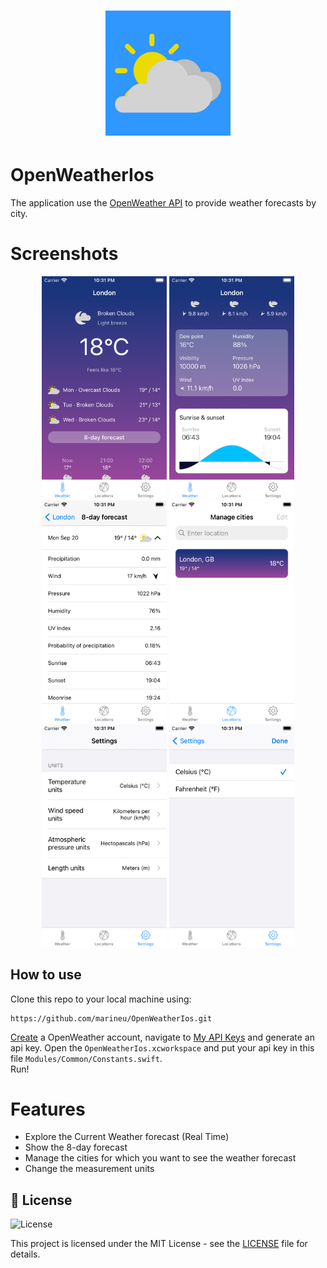 <h1 align="center">
  <a href="https://github.com/marineu/OpenWeatherIos">
    <img src="./readme/1024.png" width="200px" />
  </a>
</h1>

# OpenWeatherIos

The application use the [OpenWeather API](https://openweathermap.org/api) to provide weather forecasts by city.

# Screenshots

<p align="center">
  <img src="./readme/Simulator Screen Shot - iPod touch (7th generation) - 2021-09-20 at 22.31.08.png" width="200" />
  <img src="./readme/Simulator Screen Shot - iPod touch (7th generation) - 2021-09-20 at 22.31.17.png" width="200" />
  <img src="./readme/Simulator Screen Shot - iPod touch (7th generation) - 2021-09-20 at 22.31.29.png" width="200" />
  <img src="./readme/Simulator Screen Shot - iPod touch (7th generation) - 2021-09-20 at 22.31.36.png" width="200" />
  <img src="./readme/Simulator Screen Shot - iPod touch (7th generation) - 2021-09-20 at 22.31.40.png" width="200" />
  <img src="./readme/Simulator Screen Shot - iPod touch (7th generation) - 2021-09-20 at 22.31.45.png" width="200" />
</p>

## How to use

Clone this repo to your local machine using:

```
https://github.com/marineu/OpenWeatherIos.git
```

[Create](https://home.openweathermap.org/users/sign_up) a OpenWeather account, navigate to [My API Keys](https://home.openweathermap.org/api_keys) and generate an api key.
Open the ```OpenWeatherIos.xcworkspace``` and put your api key in this file ```Modules/Common/Constants.swift```.<br>
Run!

# Features

- Explore the Current Weather forecast (Real Time)
- Show the 8-day forecast
- Manage the cities for which you want to see the weather forecast
- Change the measurement units

## 📝 License

<img alt="License" src="https://img.shields.io/badge/license-MIT-%2304D361">

This project is licensed under the MIT License - see the [LICENSE](LICENSE) file for details.
